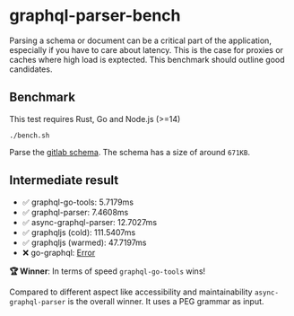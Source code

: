 # graphql-parser-bench

Parsing a schema or document can be a critical part of the application, especially if you have to care about latency. This is the case for proxies or caches where high load is exptected. This benchmark should outline good candidates. 

## Benchmark

This test requires Rust, Go and Node.js (>=14)

```
./bench.sh
```

Parse the [gitlab schema](./schema.graphql). The schema has a size of around `671KB`.

## Intermediate result

- ✅ graphql-go-tools: 5.7179ms
- ✅ graphql-parser: 7.4608ms
- ✅ async-graphql-parser: 12.7027ms
- ✅ graphqljs (cold): 111.5407ms
- ✅ graphqljs (warmed): 47.7197ms
- ❌ go-graphql: [Error](https://github.com/graphql-go/graphql/issues/611)

**🏆 Winner**: In terms of speed `graphql-go-tools` wins!

Compared to different aspect like accessibility and maintainability `async-graphql-parser` is the overall winner. It uses a PEG grammar as input.